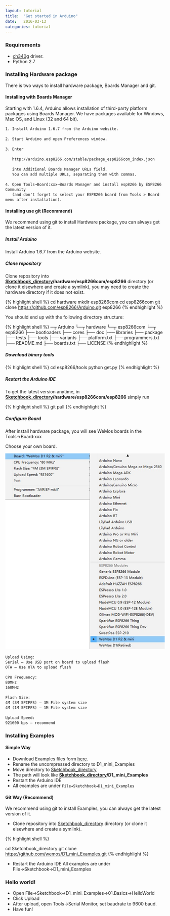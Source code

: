 ```yaml
---
layout: tutorial
title:  "Get started in Arduino"
date:   2016-03-13
categories: tutorial
---
```



### Requirements
* [ch340g](/downloads/) driver.
* Python 2.7

### Installing Hardware package

There is two ways to install hardware package, Boards Manager and git.

#### Installing with Boards Manager

Starting with 1.6.4, Arduino allows installation of third-party platform packages using Boards Manager. We have packages available for Windows, Mac OS, and Linux (32 and 64 bit).

```
1. Install Arduino 1.6.7 from the Arduino website.

2. Start Arduino and open Preferences window.

3. Enter 
   
   http://arduino.esp8266.com/stable/package_esp8266com_index.json
   
   into Additional Boards Manager URLs field. 
   You can add multiple URLs, separating them with commas.

4. Open Tools→Board:xxx→Boards Manager and install esp8266 by ESP8266 Community 
   (and don't forget to select your ESP8266 board from Tools > Board menu after installation).
```

#### Installing use git (Recommend)

We recommend using git to install Hardware package, you can always get the latest version of it.

##### Install Arduino 

Install Arduino 1.6.7 from the Arduino website.

##### Clone repository

Clone repository into **[Sketchbook_directory][Sketchbook_directory]/hardware/esp8266com/esp8266** directory (or clone it elsewhere and create a symlink), you may need to create the hardware directory if it does not exist.

{% highlight shell %}
cd hardware
mkdir esp8266com
cd esp8266com
git clone https://github.com/esp8266/Arduino.git esp8266
{% endhighlight %}

You should end up with the following directory structure:

{% highlight shell %}
─┬ Arduino
 └─┬ hardware
   └─┬ esp8266com
     └─┬ esp8266
       ├── bootloaders
       ├── cores
       ├── doc
       ├── libraries
       ├── package
       ├── tests
       ├── tools
       ├── variants
       ├── platform.txt
       ├── programmers.txt
       ├── README.md
       ├── boards.txt
       ├── LICENSE
{% endhighlight %}

##### Download binary tools

{% highlight shell %}
cd esp8266/tools
python get.py
{% endhighlight %}

##### Restart the Arduino IDE

To get the latest version anytime, in **[Sketchbook_directory][Sketchbook_directory]/hardware/esp8266com/esp8266** simply run

{% highlight shell %}
git pull
{% endhighlight %}

##### Configure Board

After install hardware package, you will see WeMos boards in the Tools→Board:xxx 

Choose your own board.

![board](./images/board.jpg)

```
Upload Using:
Serial – Use USB port on board to upload flash
OTA – Use OTA to upload flash

CPU Frequency:
80MHz
160MHz

Flash Size:
4M (3M SPIFFS) – 3M File system size
4M (1M SPIFFS) – 1M File system size

Upload Speed:
921600 bps – recommend
```

### Installing Examples

#### Simple Way

* Download Examples files form [here](https://github.com/wemos/D1_mini_Examples/archive/master.zip).
* Rename the uncompressed directory to D1_mini_Examples
* Move directory to [Sketchbook_directory][Sketchbook_directory]
* The path will look like **[Sketchbook_directory][Sketchbook_directory]/D1_mini_Examples**
* Restart the Arduino IDE
* All examples are under `File→Sketchbook→D1_mini_Examples`

#### Git Way (Recommend)

We recommend using git to install Examples, you can always get the latest version of it.

* Clone repository into [Sketchbook_directory][Sketchbook_directory] directory (or clone it elsewhere and create a symlink).

{% highlight shell %}

cd Sketchbook_directory
git clone https://github.com/wemos/D1_mini_Examples.git
{% endhighlight %}

* Restart the Arduino IDE
All examples are under File→Sketchbook→D1_mini_Examples

### Hello world!

* Open File→Sketchbook→D1_mini_Examples→01.Basics→HelloWorld
* Click Upload
* After upload, open Tools→Serial Monitor, set baudrate to 9600 baud.
* Have fun!

[Sketchbook_directory]: ./sketchbook_directory.html